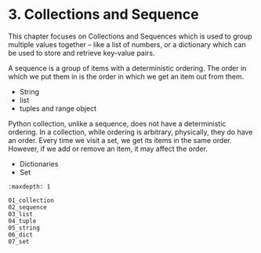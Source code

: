 # 3. Collections and Sequence

This chapter focuses on Collections and Sequences which is used to group multiple values together – like a list of numbers, or a dictionary which can be used to store and retrieve key-value pairs.

A sequence is a group of items with a deterministic ordering. The order in which we put them in is the order in which we get an item out from them.

- String
- list
- tuples and range object

Python collection, unlike a sequence, does not have a deterministic ordering. In a collection, while ordering is arbitrary, physically, they do have an order. Every time we visit a set, we get its items in the same order. However, if we add or remove an item, it may affect the order.

- Dictionaries
- Set

```{toctree}
:maxdepth: 1

01_collection
02_sequence
03_list
04_tuple
05_string
06_dict
07_set
```
